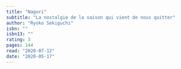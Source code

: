 ```yaml
---
title: "Nagori"
subtitle: "La nostalgie de la saison qui vient de nous quitter"
author: "Ryoko Sekiguchi"
isbn: ""
isbn13: ""
rating: 3
pages: 144
read: "2020-07-12"
date: "2020-05-17"
---
```


